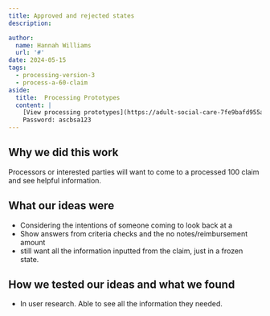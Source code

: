 ```yaml
---
title: Approved and rejected states
description: 

author:
  name: Hannah Williams
  url: '#'
date: 2024-05-15
tags:
  - processing-version-3
  - process-a-60-claim
aside:
  title:  Processing Prototypes
  content: |
    [View processing prototypes](https://adult-social-care-7fe9bafd955a.herokuapp.com/version-index?area=Processing) 
    Password: ascbsa123
---
```



## Why we did this work

Processors or interested parties will want to come to a processed 100 claim and see helpful information.

## What our ideas were

- Considering the intentions of someone coming to look back at a 
- Show answers from criteria checks and the no notes/reimbursement amount 
- still want all the information inputted from the claim, just in a frozen state. 

## How we tested our ideas and what we found
- In user research. Able to see all the information they needed.
